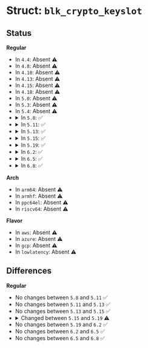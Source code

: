 # Struct: <code>blk_crypto_keyslot</code>

## Status
<b>Regular</b>
<ul>
<li>
In <code>4.4</code>: Absent ⚠️
</li>
<li>
In <code>4.8</code>: Absent ⚠️
</li>
<li>
In <code>4.10</code>: Absent ⚠️
</li>
<li>
In <code>4.13</code>: Absent ⚠️
</li>
<li>
In <code>4.15</code>: Absent ⚠️
</li>
<li>
In <code>4.18</code>: Absent ⚠️
</li>
<li>
In <code>5.0</code>: Absent ⚠️
</li>
<li>
In <code>5.3</code>: Absent ⚠️
</li>
<li>
In <code>5.4</code>: Absent ⚠️
</li>
<li>
<details>
<summary>In <code>5.8</code>: ✅</summary>

```c
struct blk_crypto_keyslot {
    enum blk_crypto_mode_num crypto_mode;
    struct crypto_skcipher * tfms[4];
};
```
</details>
</li>
<li>
<details>
<summary>In <code>5.11</code>: ✅</summary>

```c
struct blk_crypto_keyslot {
    enum blk_crypto_mode_num crypto_mode;
    struct crypto_skcipher * tfms[4];
};
```
</details>
</li>
<li>
<details>
<summary>In <code>5.13</code>: ✅</summary>

```c
struct blk_crypto_keyslot {
    enum blk_crypto_mode_num crypto_mode;
    struct crypto_skcipher * tfms[4];
};
```
</details>
</li>
<li>
<details>
<summary>In <code>5.15</code>: ✅</summary>

```c
struct blk_crypto_keyslot {
    enum blk_crypto_mode_num crypto_mode;
    struct crypto_skcipher * tfms[4];
};
```
</details>
</li>
<li>
<details>
<summary>In <code>5.19</code>: ✅</summary>

```c
struct blk_crypto_keyslot {
    atomic_t slot_refs;
    struct list_head idle_slot_node;
    struct hlist_node hash_node;
    const struct blk_crypto_key *key;
    struct blk_crypto_profile *profile;
};
```
</details>
</li>
<li>
<details>
<summary>In <code>6.2</code>: ✅</summary>

```c
struct blk_crypto_keyslot {
    atomic_t slot_refs;
    struct list_head idle_slot_node;
    struct hlist_node hash_node;
    const struct blk_crypto_key *key;
    struct blk_crypto_profile *profile;
};
```
</details>
</li>
<li>
<details>
<summary>In <code>6.5</code>: ✅</summary>

```c
struct blk_crypto_keyslot {
    atomic_t slot_refs;
    struct list_head idle_slot_node;
    struct hlist_node hash_node;
    const struct blk_crypto_key *key;
    struct blk_crypto_profile *profile;
};
```
</details>
</li>
<li>
<details>
<summary>In <code>6.8</code>: ✅</summary>

```c
struct blk_crypto_keyslot {
    atomic_t slot_refs;
    struct list_head idle_slot_node;
    struct hlist_node hash_node;
    const struct blk_crypto_key *key;
    struct blk_crypto_profile *profile;
};
```
</details>
</li>
</ul>
<b>Arch</b>
<ul>
<li>
In <code>arm64</code>: Absent ⚠️
</li>
<li>
In <code>armhf</code>: Absent ⚠️
</li>
<li>
In <code>ppc64el</code>: Absent ⚠️
</li>
<li>
In <code>riscv64</code>: Absent ⚠️
</li>
</ul>
<b>Flavor</b>
<ul>
<li>
In <code>aws</code>: Absent ⚠️
</li>
<li>
In <code>azure</code>: Absent ⚠️
</li>
<li>
In <code>gcp</code>: Absent ⚠️
</li>
<li>
In <code>lowlatency</code>: Absent ⚠️
</li>
</ul>

## Differences
<b>Regular</b>
<ul>
<li>
No changes between <code>5.8</code> and <code>5.11</code> ✅
</li>
<li>
No changes between <code>5.11</code> and <code>5.13</code> ✅
</li>
<li>
No changes between <code>5.13</code> and <code>5.15</code> ✅
</li>
<li>
<details>
<summary>Changed between <code>5.15</code> and <code>5.19</code> ⚠️</summary>
<ul>
<li>
<b>Field added. </b>
<code>atomic_t slot_refs</code>
</li>
<li>
<b>Field added. </b>
<code>struct list_head idle_slot_node</code>
</li>
<li>
<b>Field added. </b>
<code>struct hlist_node hash_node</code>
</li>
<li>
<b>Field added. </b>
<code>const struct blk_crypto_key *key</code>
</li>
<li>
<b>Field added. </b>
<code>struct blk_crypto_profile *profile</code>
</li>
<li>
<b>Field removed. </b>
<code>enum blk_crypto_mode_num crypto_mode</code>
</li>
<li>
<b>Field removed. </b>
<code>struct crypto_skcipher * tfms[4]</code>
</li>
</ul>
</details>
</li>
<li>
No changes between <code>5.19</code> and <code>6.2</code> ✅
</li>
<li>
No changes between <code>6.2</code> and <code>6.5</code> ✅
</li>
<li>
No changes between <code>6.5</code> and <code>6.8</code> ✅
</li>
</ul>
